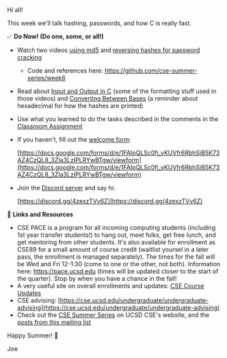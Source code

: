 Hi all!

This week we'll talk hashing, passwords, and how C is really fast.

✅ **Do Now! (Do one, some, or all!)**

- Watch two videos [using md5](https://youtu.be/xOYo2UdR7vE) and [reversing hashes for password cracking](https://youtu.be/VAG9DtdjwKw)
    - Code and references here: https://github.com/cse-summer-series/week6
- Read about [Input and Output in C](https://diveintosystems.org/book/C2-C_depth/IO.html) (some of the formatting stuff used in those videos) and [Converting Between Bases](https://diveintosystems.org/book/C4-Binary/conversion.html) (a reminder about hexadecimal for how the hashes are printed)
- Use what you learned to do the tasks described in the comments in the [Classroom Assignment](https://classroom.github.com/a/OT50BXqg)
- If you haven't, fill out the [welcome form](https://docs.google.com/forms/d/e/1FAIpQLSc0fj_yKUVfr6RbhSjB5K73AZ4CzQL8_3ZIa3LzIPLRYwBTgw/viewform):
  
  [https://docs.google.com/forms/d/e/1FAIpQLSc0fj_yKUVfr6RbhSjB5K73AZ4CzQL8_3ZIa3LzIPLRYwBTgw/viewform](https://docs.google.com/forms/d/e/1FAIpQLSc0fj_yKUVfr6RbhSjB5K73AZ4CzQL8_3ZIa3LzIPLRYwBTgw/viewform)

- Join the [Discord server](https://discord.gg/4zexzTVv6Z) and say hi:
  
  [https://discord.gg/4zexzTVv6Z](https://discord.gg/4zexzTVv6Z)

🔗 **Links and Resources**

- CSE PACE is a program for all incoming computing students (including 1st year transfer students!) to hang out, meet folks, get free lunch, and get mentoring from other students. It's also available for enrollment as CSE89 for a small amount of course credit (waitlist yoursel in a later pass, the enrollment is managed separately). The times for the fall will be Wed and Fri 12-1:30 (come to one or the other, not both). Information here: https://pace.ucsd.edu (times will be updated closer to the start of the quarter). Stop by when you have a chance in the fall!
- A very useful site on overall enrollments and updates: [CSE Course Updates](https://cse.ucsd.edu/undergraduate/fall-2024-undergraduate-course-updates)
- CSE advising: [https://cse.ucsd.edu/undergraduate/undergraduate-advising](https://cse.ucsd.edu/undergraduate/undergraduate-advising)
- Check out the [CSE Summer Series](https://cse.ucsd.edu/undergraduate/cse-summer-series) on UCSD CSE's website, and the [posts from this mailing list](https://cse-summer-series.github.io/2024/)

Happy Summer! 🌅

Joe